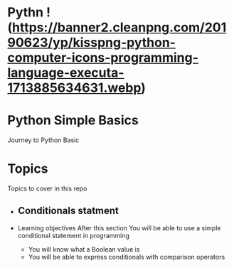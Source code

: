 # Pythn !(<https://banner2.cleanpng.com/20190623/yp/kisspng-python-computer-icons-programming-language-executa-1713885634631.webp>)

# Python Simple Basics

Journey to Python Basic

# Topics

Topics to cover in this repo

* ## Conditionals statment

* Learning objectives
  After this section
    You will be able to use a simple conditional statement in programming
  * You will know what a Boolean value is
  * You will be able to express conditionals with comparison operators
